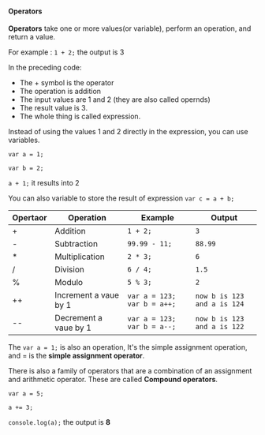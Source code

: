 #### Operators


**Operators** take one or more values(or variable), perform an operation, and return a value.


For example : `1 + 2;` the output is 3

In the preceding code:

+ The + symbol is the operator
+ The operation is addition
+ The input values are 1 and 2 (they are also called opernds)
+ The result value is 3.
+ The whole thing is called expression.


Instead of using the values 1 and 2 directly in the expression, you can use variables.

`var a = 1;`

`var b = 2;`

`a + 1;` it results into 2 


You can also variable to store the result of expression  `var c = a + b;` 




|**Opertaor**|**Operation**|**Example**|**Output**|
|------------|------------|------------|----------|
|+| Addition |`1 + 2;`|`3`|
|-| Subtraction|`99.99 - 11;`|`88.99`|
|*| Multiplication |`2 * 3;`|`6`|
|/| Division |`6 / 4;`|`1.5`|
|%| Modulo |`5 % 3;`|`2`|
|++| Increment a vaue by 1 |`var a = 123;`  `var b = a++;`|`now b is 123 and a is 124`|
|--| Decrement a vaue by 1 |`var a = 123;`  `var b = a--;`|`now b is 123 and a is 122`|




The `var a = 1;` is also an operation, It's the simple assignment operation, and = is the **simple assignment operator**.



There is also a family of operators that are a combination of an assignment and arithmetic operator. These are called **Compound operators**.


`var a = 5;`

`a += 3;`

`console.log(a);` the output is **8**



